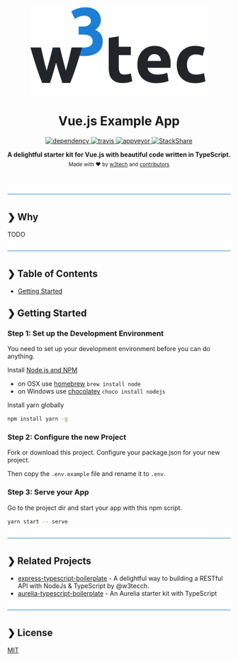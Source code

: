 <p align="center">
  <img src="./w3tec-logo.png" alt="w3tec" width="400" />
</p>

<h1 align="center">Vue.js Example App</h1>

<p align="center">
  <a href="https://david-dm.org/w3tecch/vue-example-app">
    <img src="https://david-dm.org/w3tecch/vue-example-app/status.svg?style=flat" alt="dependency" />
  </a>
  <a href="https://travis-ci.org/w3tecch/vue-example-app">
    <img src="https://travis-ci.org/w3tecch/vue-example-app.svg?branch=master" alt="travis" />
  </a>
  <a href="https://ci.appveyor.com/project/hirsch88/vue-example-app/branch/master">
    <img src="https://ci.appveyor.com/api/projects/status/s43nfc2n01iuqpul/branch/master?svg=true" alt="appveyor" />
  </a>
  <a href="https://stackshare.io/hirsch88/vue-example-app">
    <img src="https://img.shields.io/badge/tech-stack-0690fa.svg?style=flat" alt="StackShare" />
  </a>

</p>

<p align="center">
  <b>A delightful starter kit for Vue.js with beautiful code written in TypeScript.</b></br>
  <sub>Made with ❤️ by <a href="https://github.com/w3tecch">w3tech</a> and <a href="https://github.com/w3tecch/vue-example-app/graphs/contributors">contributors</a></sub>
</p>

<br />

![divider](./w3tec-divider.png)

## ❯ Why

TODO

![divider](./w3tec-divider.png)

## ❯ Table of Contents

- [Getting Started](#-getting-started)

## ❯ Getting Started

### Step 1: Set up the Development Environment

You need to set up your development environment before you can do anything.

Install [Node.js and NPM](https://nodejs.org/en/download/)

- on OSX use [homebrew](http://brew.sh) `brew install node`
- on Windows use [chocolatey](https://chocolatey.org/) `choco install nodejs`

Install yarn globally

```bash
npm install yarn -g
```

### Step 2: Configure the new Project

Fork or download this project. Configure your package.json for your new project.

Then copy the `.env.example` file and rename it to `.env`.

### Step 3: Serve your App

Go to the project dir and start your app with this npm script.

```bash
yarn start -- serve
```

![divider](./w3tec-divider.png)

## ❯ Related Projects

- [express-typescript-boilerplate](https://github.com/w3tecch/express-typescript-boilerplate) - A delightful way to building a RESTful API with NodeJs & TypeScript by @w3tecch.
- [aurelia-typescript-boilerplate](https://github.com/w3tecch/aurelia-typescript-boilerplate) - An Aurelia starter kit with TypeScript

![divider](./w3tec-divider.png)

## ❯ License

[MIT](/LICENSE)
